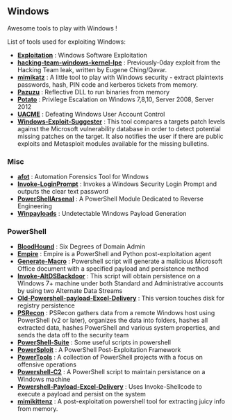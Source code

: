 ## Windows

Awesome tools to play with Windows !

List of tools used for exploiting Windows:

- **[Exploitation](https://github.com/hacksysteam/Exploitation)** : Windows Software Exploitation
- **[hacking-team-windows-kernel-lpe](https://github.com/vlad902/hacking-team-windows-kernel-lpe)** : Previously-0day exploit from the Hacking Team leak, written by Eugene Ching/Qavar.
- **[mimikatz](https://github.com/gentilkiwi/mimikatz)** : A little tool to play with Windows security - extract plaintexts passwords, hash, PIN code and kerberos tickets from memory.
- **[Pazuzu](https://github.com/BorjaMerino/Pazuzu)** : Reflective DLL to run binaries from memory
- **[Potato](https://github.com/foxglovesec/Potato)** : Privilege Escalation on Windows 7,8,10, Server 2008, Server 2012
- **[UACME](https://github.com/hfiref0x/UACME)** : Defeating Windows User Account Control
- **[Windows-Exploit-Suggester](https://github.com/GDSSecurity/Windows-Exploit-Suggester)** : This tool compares a targets patch levels against the Microsoft vulnerability database in order to detect potential missing patches on the target. It also notifies the user if there are public exploits and Metasploit modules available for the missing bulletins.

### Misc

- **[afot](https://github.com/harris21/afot)** : Automation Forensics Tool for Windows
- **[Invoke-LoginPrompt](https://github.com/enigma0x3/Invoke-LoginPrompt)** : Invokes a Windows Security Login Prompt and outputs the clear text password
- **[PowerShellArsenal](https://github.com/mattifestation/PowerShellArsenal)** : A PowerShell Module Dedicated to Reverse Engineering
- **[Winpayloads](https://github.com/nccgroup/Winpayloads)** : Undetectable Windows Payload Generation

### PowerShell

- **[BloodHound](https://github.com/adaptivethreat/BloodHound)** : Six Degrees of Domain Admin
- **[Empire](https://github.com/adaptivethreat/Empire)** : Empire is a PowerShell and Python post-exploitation agent
- **[Generate-Macro](https://github.com/enigma0x3/Generate-Macro)** : Powershell script will generate a malicious Microsoft Office document with a specified payload and persistence method
- **[Invoke-AltDSBackdoor](https://github.com/enigma0x3/Invoke-AltDSBackdoor)** : This script will obtain persistence on a Windows 7+ machine under both Standard and Administrative accounts by using two Alternate Data Streams
- **[Old-Powershell-payload-Excel-Delivery](https://github.com/enigma0x3/Old-Powershell-payload-Excel-Delivery)** : This version touches disk for registry persistence
- **[PSRecon](https://github.com/gfoss/PSRecon)** : PSRecon gathers data from a remote Windows host using PowerShell (v2 or later), organizes the data into folders, hashes all extracted data, hashes PowerShell and various system properties, and sends the data off to the security team
- **[PowerShell-Suite](https://github.com/FuzzySecurity/PowerShell-Suite)** : Some useful scripts in powershell
- **[PowerSploit](https://github.com/PowerShellMafia/PowerSploit)** : A PowerShell Post-Exploitation Framework
- **[PowerTools](https://github.com/PowerShellEmpire/PowerTools)** : A collection of PowerShell projects with a focus on offensive operations
- **[Powershell-C2](https://github.com/enigma0x3/Powershell-C2)** : A PowerShell script to maintain persistance on a Windows machine
- **[Powershell-Payload-Excel-Delivery](https://github.com/enigma0x3/Powershell-Payload-Excel-Delivery)** : Uses Invoke-Shellcode to execute a payload and persist on the system
- **[mimikittenz](https://github.com/putterpanda/mimikittenz)** : A post-exploitation powershell tool for extracting juicy info from memory.
